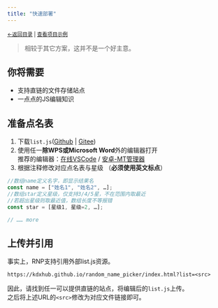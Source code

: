```yaml
---
title: "快速部署"
---
```

<small><a href="../">←返回目录</a> | <a href="https://kdxhub.github.io/random_name_picker/">查看项目示例</a> </small><br>

> 相较于其它方案，这并不是一个好主意。

## 你将需要
* 支持直链的文件存储站点
* 一点点的JS编辑知识

## 准备点名表
1. 下载`list.js`([Github](https://kdxhub.github.io/random_name_picker/list.js) | [Gitee](https://gitee.com/kdXiaoyi/random_name_picker/blob/master/list.js))
2. 使用任一**除WPS或Microsoft Word**外的编辑器打开 <br>推荐的编辑器：[在线VSCode](https://vscode.dev) / [安卓-MT管理器](https://mt2.cn/)
3. 根据注释修改对应点名表与星级 （**必须使用英文标点**）
```js
//数组name定义名字，即显示结果名
const name = ["姓名1", "姓名2", …];
//数组star定义星级，仅支持3/4/5星，不在范围内取最近
//若超出星级则取最近值，数组长度不等报错
const star = [星级1, 星级=2, …];

// …… more
```

## 上传并引用
事实上，RNP支持引用外部list.js资源。<br>
```url
https://kdxhub.github.io/random_name_picker/index.html?list=<src>
```

因此，请找到任一可以提供直链的站点，将编辑后的`list.js`上传。<br>
之后将上述URL的`<src>`修改为对应文件链接即可。